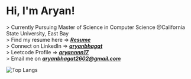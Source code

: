 <h1> Hi, I'm Aryan! </h1>

<div> > Currently Pursuing Master of Science in Computer Science @California State University, East Bay </div>
<div> > Find my resume here => <i><strong><a href ="https://drive.google.com/file/d/1ryjvZRK9lhX0WmEXuCyN8RrtWJQS-yi8/view?usp=sharing">Resume</a></strong></i></div>
<div> > Connect on LinkedIn => <i><strong><a href ="https://www.linkedin.com/in/aryanbhagat/">aryanbhagat</a></strong></i></div>
<div> > Leetcode Profile => <i><strong><a href ="https://leetcode.com/u/aryannnn17/">aryannnn17</a></strong></i></div>
<div> > Email me on <i><strong><a href ="mailto:aryanbhagat2602@gmail.com">aryanbhagat2602@gmail.com</a></strong></i></div>

![Top Langs](https://github-readme-stats.vercel.app/api/top-langs/?username=aryannnn17&theme=transparent&hide_border=true&langs_count=20&layout=compact&card_width=500px&exclude_repo=Projects,Internship-Indiesemic)
<!--![GitHub stats](https://github-readme-stats.vercel.app/api?username=aryannnn17&show_icons=true&theme=transparent&hide_border=true&custom_title=Stats&rank_icon=github&include_all_commits=true&hide=contribs,prs,stars,issues&card_width=150px)
</div>

